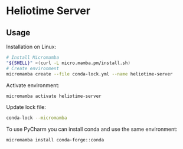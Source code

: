 # Heliotime Server

## Usage

Installation on Linux:

```bash
# Install Micromamba
"${SHELL}" <(curl -L micro.mamba.pm/install.sh)
# Create environment
micromamba create --file conda-lock.yml --name heliotime-server
```

Activate environment:

```bash
micromamba activate heliotime-server
```

Update lock file:

```bash
conda-lock --micromamba
```

To use PyCharm you can install conda and use the same environment:

```bash
micromamba install conda-forge::conda
```
